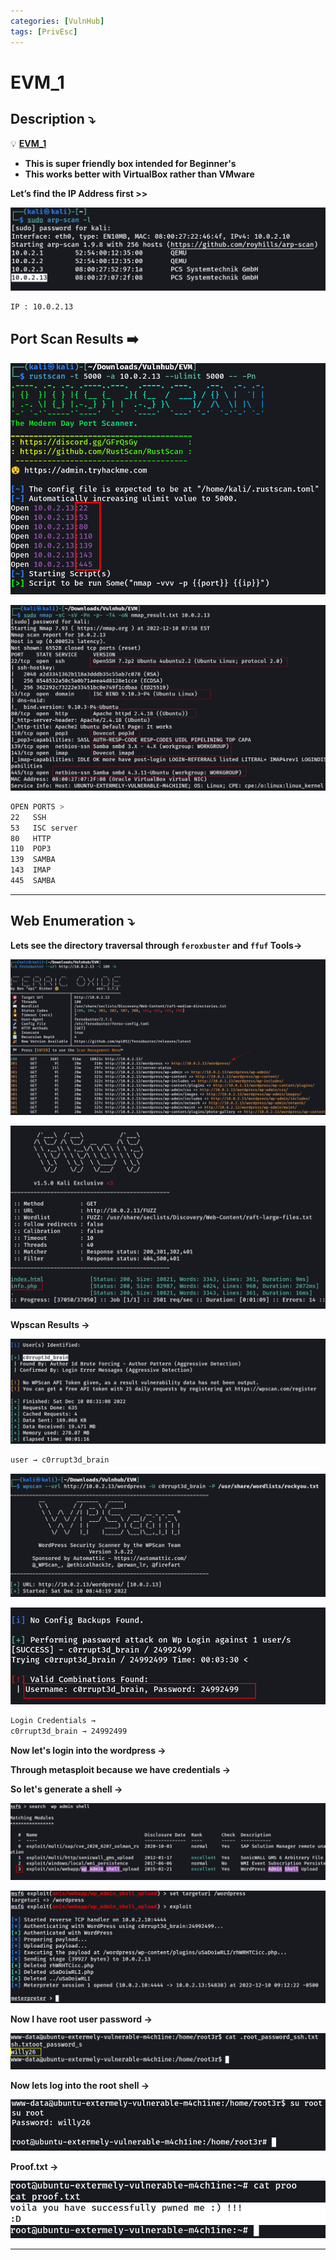 ```yaml
---
categories: [VulnHub]
tags: [PrivEsc]
---
```

# EVM_1


## **Description ⤵️**


💡 [**EVM_1**](https://www.vulnhub.com/entry/evm-1,391/)

- **This is super friendly box intended for Beginner's**
- **This works better with VirtualBox rather than VMware**


**Let’s find the IP Address first >>**

![Untitled](/Vulnhub-Files/img/EVM_1/Untitled.png)

```bash
IP : 10.0.2.13
```

## **Port Scan Results ➡️**

![Untitled](/Vulnhub-Files/img/EVM_1/Untitled%201.png)

![Untitled](/Vulnhub-Files/img/EVM_1/Untitled%202.png)

```bash
OPEN PORTS >
22   SSH
53   ISC server
80   HTTP
110  POP3
139  SAMBA
143  IMAP
445  SAMBA
```

---

## **Web Enumeration ⤵️**

**Lets see the directory traversal through `feroxbuster` and `ffuf` Tools→**

![Untitled](/Vulnhub-Files/img/EVM_1/Untitled%203.png)

![Untitled](/Vulnhub-Files/img/EVM_1/Untitled%204.png)

**Wpscan Results →**

![Untitled](/Vulnhub-Files/img/EVM_1/Untitled%205.png)

```bash
user → c0rrupt3d_brain
```

![Untitled](/Vulnhub-Files/img/EVM_1/Untitled%206.png)

![Untitled](/Vulnhub-Files/img/EVM_1/Untitled%207.png)

```bash
Login Credentials → 
c0rrupt3d_brain → 24992499
```

**Now let's login into the wordpress →**

**Through metasploit because we have credentials →**

**So let's generate a shell →**

![Untitled](/Vulnhub-Files/img/EVM_1/Untitled%208.png)

![Untitled](/Vulnhub-Files/img/EVM_1/Untitled%209.png)

**Now I have root user password →** 

![Untitled](/Vulnhub-Files/img/EVM_1/Untitled%2010.png)

**Now lets log into the root shell →**

![Untitled](/Vulnhub-Files/img/EVM_1/Untitled%2011.png)

**Proof.txt →**

![Untitled](/Vulnhub-Files/img/EVM_1/Untitled%2012.png)

---